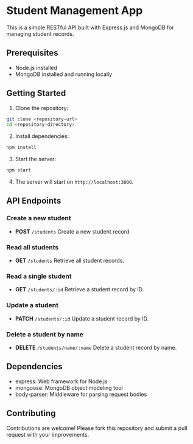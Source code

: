 # Student Management App

This is a simple RESTful API built with Express.js and MongoDB for managing student records.

## Prerequisites

- Node.js installed
- MongoDB installed and running locally

## Getting Started

1. Clone the repository:
```bash
git clone <repository-url>
cd <repository-directory>
```
2. Install dependencies:
```bash
npm install
```
3. Start the server:
```bash
npm start
```
4. The server will start on `http://localhost:3000`.

## API Endpoints

### Create a new student
- **POST** `/students`
Create a new student record.

### Read all students
- **GET** `/students`
Retrieve all student records.

### Read a single student
- **GET** `/students/:id`
Retrieve a student record by ID.

### Update a student
- **PATCH** `/students/:id`
Update a student record by ID.

### Delete a student by name
- **DELETE** `/students/name/:name`
Delete a student record by name.

## Dependencies

- express: Web framework for Node.js
- mongoose: MongoDB object modeling tool
- body-parser: Middleware for parsing request bodies

## Contributing

Contributions are welcome! Please fork this repository and submit a pull request with your improvements.
